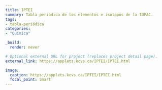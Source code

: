 ```yaml
---
title: IPTEI
summary: Tabla periódica de los elementos e isótopos de la IUPAC.
tags:
- tabla-periódica
categories: 
- "Química"

_build:
  render: never

# Optional external URL for project (replaces project detail page).
external_link: https://applets.kcvs.ca/IPTEI/IPTEI.html

image:
  caption: https://applets.kcvs.ca/IPTEI/IPTEI.html
  focal_point: Smart
---
```

